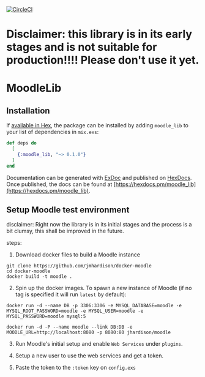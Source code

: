 [![CircleCI](https://circleci.com/gh/4doctors/moodle_lib.svg?style=svg&circle-token=19b5cb16193a29ba11104117e01c0a3df6bfe8e7)](https://circleci.com/gh/4doctors/moodle_lib)

# Disclaimer: this library is in its early stages and is not suitable for production!!!! Please don't use it yet.

# MoodleLib

## Installation

If [available in Hex](https://hex.pm/docs/publish), the package can be installed
by adding `moodle_lib` to your list of dependencies in `mix.exs`:

```elixir
def deps do
  [
    {:moodle_lib, "~> 0.1.0"}
  ]
end
```

Documentation can be generated with [ExDoc](https://github.com/elixir-lang/ex_doc)
and published on [HexDocs](https://hexdocs.pm). Once published, the docs can
be found at [https://hexdocs.pm/moodle_lib](https://hexdocs.pm/moodle_lib).

## Setup Moodle test environment

disclaimer: Right now the library is in its initial stages and the process is a
bit clumsy, this shall be improved in the future.

steps:

1. Download docker files to build a Moodle instance

```
git clone https://github.com/jmhardison/docker-moodle
cd docker-moodle
docker build -t moodle .
```

2. Spin up the docker images. To spawn a new instance of Moodle (if no tag is specified it will run `latest` by default):

```
docker run -d --name DB -p 3306:3306 -e MYSQL_DATABASE=moodle -e MYSQL_ROOT_PASSWORD=moodle -e MYSQL_USER=moodle -e MYSQL_PASSWORD=moodle mysql:5

docker run -d -P --name moodle --link DB:DB -e MOODLE_URL=http://localhost:8080 -p 8080:80 jhardison/moodle
```

3. Run Moodle's initial setup and enable `Web Services` under `plugins`.

4. Setup a new user to use the web services and get a token.

5. Paste the token to the `:token` key on `config.exs`
